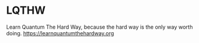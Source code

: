 # LQTHW
Learn Quantum The Hard Way, because the hard way is the only way worth doing. https://learnquantumthehardway.org
